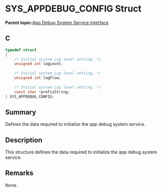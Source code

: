 # SYS\_APPDEBUG\_CONFIG Struct

**Parent topic:**[App Debug System Service Interface](GUID-578A7A2F-0FFE-463F-A241-3190441F74E0.md)

## C

```c
typedef struct
{
    /* Initial system Log level setting. */
    unsigned int logLevel;
    
    /* Initial system Log level setting. */
    unsigned int logFlow;
    
    /* Initial system Log level setting. */
    const char *prefixString;
} SYS_APPDEBUG_CONFIG;

```

## Summary

Defines the data required to initialize the app debug system service.

## Description

This structure defines the data required to initialize the app debug system service.

## Remarks

None.

